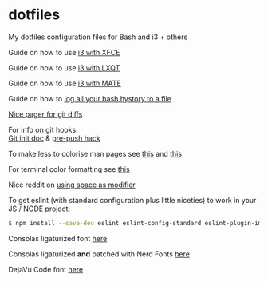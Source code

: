 # dotfiles
My dotfiles configuration files for Bash and i3 + others

Guide on how to use [i3 with XFCE](http://feeblenerd.blogspot.it/2015/11/pretty-i3-with-xfce.html)

Guide on how to use [i3 with LXQT](http://feeblenerd.blogspot.com/2016/08/walkthrough-for-lubuntu-with-i3-tiling.html)

Guide on how to use [i3 with MATE](https://www.mattgreer.org/articles/mate-and-i3/)

Guide on how to [log all your bash hystory to a file](https://spin.atomicobject.com/2016/05/28/log-bash-history/)

[Nice pager for git diffs](https://github.com/so-fancy/diff-so-fancy)

For info on git hooks:  
[Git init doc](https://git-scm.com/docs/git-init#_template_directory) & [pre-push hack](https://blog.ghost.org/prevent-master-push/)

To make less to colorise man pages see [this](https://unix.stackexchange.com/questions/119/colors-in-man-pages?utm_medium=organic&utm_source=google_rich_qa&utm_campaign=google_rich_qa) and [this](https://www.2daygeek.com/linux-color-man-pages-configuration-less-most-command/#)

For terminal color formatting see [this](https://misc.flogisoft.com/bash/tip_colors_and_formatting)

Nice reddit on [using space as modifier](https://www.reddit.com/r/i3wm/comments/5zpz69/using_space_bar_as_mod_is_life_changing/)

To get eslint (with standard configuration plus little niceties) to work in your JS / NODE project:
```sh
$ npm install --save-dev eslint eslint-config-standard eslint-plugin-import eslint-plugin-node eslint-plugin-promise
 ```
Consolas ligaturized font [here](https://github.com/somq/consolas-ligaturized)

Consolas ligaturized __and__ patched with Nerd Fonts [here](https://github.com/BoscoDomingo/BestCodingFonts/tree/main)

DejaVu Code font [here](https://github.com/mdschweda/dejavusansmonocode)
